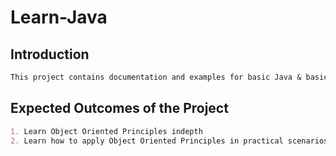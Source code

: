 # Learn-Java

## Introduction
```markdown
This project contains documentation and examples for basic Java & basic Object Oriented Principles (OOP).
```
## Expected Outcomes of the Project
```markdown
1. Learn Object Oriented Principles indepth
2. Learn how to apply Object Oriented Principles in practical scenarios

```
